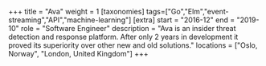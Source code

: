 +++
title = "Ava"
weight = 1
[taxonomies]
tags=["Go","Elm","event-streaming","API","machine-learning"]
[extra]
start = "2016-12"
end = "2019-10"
role = "Software Engineer"
description = "Ava is an insider threat detection and response platform. After only 2 years in development it proved its superiority over other new and old solutions."
locations = ["Oslo, Norway", "London, United Kingdom"]
+++
